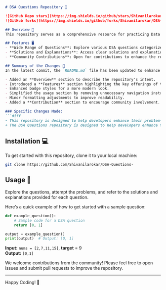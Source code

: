 ```markdown
# DSA Questions Repository 🚀

![GitHub Repo stars](https://img.shields.io/github/stars/Shivanilarokar/DSA-Questions-?style=social)
![GitHub forks](https://img.shields.io/github/forks/Shivanilarokar/DSA-Questions-?style=social)

## Overview 🌟
This repository serves as a comprehensive resource for practicing Data Structures and Algorithms (DSA) questions, providing a structured approach to learning and mastering essential algorithms and data structures.

## Features 🖥️
- **Wide Range of Questions**: Explore various DSA questions categorized by difficulty.
- **Solutions and Explanations**: Access clear solutions and explanations for each question.
- **Community Contributions**: Open for contributions to enhance the repository further.

## Summary of the Changes 📜
In the latest commit, the `README.md` file has been updated to enhance clarity and improve the overall structure. Key changes include:

- Added an **Overview** section to describe the repository's intent.
- Introduced a **Features** section highlighting the key offerings of the repository.
- Enhanced badge styles for a more modern look.
- Simplified the usage section by removing unnecessary navigation instructions.
- Minor formatting adjustments to improve readability.
- Added a **Contribution** section to encourage community involvement.

### Specific Changes Made:
```diff
- This repository is designed to help developers enhance their problem-solving skills through a wide array of Data Structures and Algorithms (DSA) questions.
+ The DSA Questions repository is designed to help developers enhance their problem-solving skills through a rich set of DSA questions categorized by difficulty and topic.
```

## Installation 💻
To get started with this repository, clone it to your local machine:
```bash
git clone https://github.com/Shivanilarokar/DSA-Questions-
```

## Usage 📖
Explore the questions, attempt the problems, and refer to the solutions and explanations provided for each question.

Here’s a quick example of how to get started with a sample question:
```python
def example_question():
    # Sample code for a DSA question
    return [0, 1]

output = example_question()
print(output)  # Output: [0, 1]
```

**Input:** `nums = [2,7,11,15]`, **target** = 9  
**Output:** `[0,1]`

We welcome contributions from the community! Please feel free to open issues and submit pull requests to improve the repository.

---

Happy Coding! 🎉
```